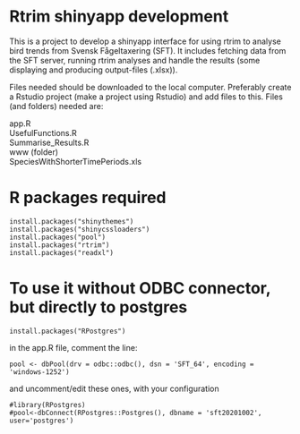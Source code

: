 # Rtrim shinyapp development
This is a project to develop a shinyapp interface for using rtrim to analyse bird trends from Svensk Fågeltaxering (SFT). It includes fetching data from the SFT server, running rtrim analyses and handle the results (some displaying and producing output-files (.xlsx)). 

Files needed should be downloaded to the local computer. Preferably create a Rstudio project (make a project using Rstudio) and add files to this. Files (and folders) needed are:

app.R<br/>
UsefulFunctions.R<br/>
Summarise_Results.R<br/>
www (folder)<br/>
SpeciesWithShorterTimePeriods.xls<br/>


# R packages required
```
install.packages("shinythemes")
install.packages("shinycssloaders")
install.packages("pool")
install.packages("rtrim")
install.packages("readxl")
```

# To use it without ODBC connector, but directly to postgres
```
install.packages("RPostgres")
```
in the app.R file, comment the line:
```
pool <- dbPool(drv = odbc::odbc(), dsn = 'SFT_64', encoding = 'windows-1252')
```
and uncomment/edit these ones, with your configuration
```
#library(RPostgres)
#pool<-dbConnect(RPostgres::Postgres(), dbname = 'sft20201002', user='postgres')
```